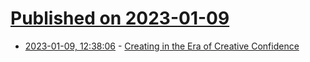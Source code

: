 # [Published on 2023-01-09](index.md)

* [2023-01-09, 12:38:06](https://news.ycombinator.com/item?id=34309649) - [Creating in the Era of Creative Confidence](https://scottbelsky.medium.com/creating-in-the-era-of-creative-confidence-b4e251d725f)

